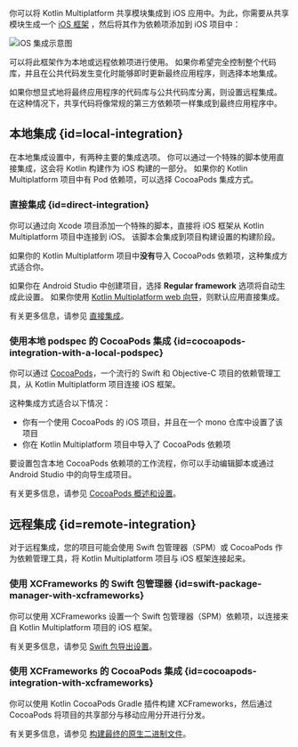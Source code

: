 [//]: # (title: iOS 集成方法)

你可以将 Kotlin Multiplatform 共享模块集成到 iOS 应用中。为此，你需要从共享模块生成一个
[iOS 框架](https://developer.apple.com/library/archive/documentation/MacOSX/Conceptual/BPFrameworks/Concepts/WhatAreFrameworks.html)
，然后将其作为依赖项添加到 iOS 项目中：

![iOS 集成示意图](ios-integration-scheme.svg)

可以将此框架作为本地或远程依赖项进行使用。
如果你希望完全控制整个代码库，并且在公共代码发生变化时能够即时更新最终应用程序，则选择本地集成。

如果你想显式地将最终应用程序的代码库与公共代码库分离，则设置远程集成。
在这种情况下，共享代码将像常规的第三方依赖项一样集成到最终应用程序中。

## 本地集成 {id=local-integration}

在本地集成设置中，有两种主要的集成选项。
你可以通过一个特殊的脚本使用直接集成，这会将 Kotlin 构建作为 iOS 构建的一部分。
如果你的 Kotlin Multiplatform 项目中有 Pod 依赖项，可以选择 CocoaPods 集成方式。

### 直接集成 {id=direct-integration}

你可以通过向 Xcode 项目添加一个特殊的脚本，直接将 iOS 框架从 Kotlin Multiplatform 项目中连接到 iOS。
该脚本会集成到项目构建设置的构建阶段。

如果你的 Kotlin Multiplatform 项目中**没有**导入 CocoaPods 依赖项，这种集成方式适合你。

如果你在 Android Studio 中创建项目，选择 **Regular framework** 选项将自动生成此设置。
如果你使用 [Kotlin Multiplatform web 向导](https://kmp.jetbrains.com/)，则默认应用直接集成。

有关更多信息，请参见 [直接集成](multiplatform-direct-integration.md)。

### 使用本地 podspec 的 CocoaPods 集成 {id=cocoapods-integration-with-a-local-podspec}

你可以通过 [CocoaPods](https://cocoapods.org/)，一个流行的
Swift 和 Objective-C 项目的依赖管理工具，从 Kotlin Multiplatform 项目连接 iOS 框架。

这种集成方式适合以下情况：

* 你有一个使用 CocoaPods 的 iOS 项目，并且在一个 mono 仓库中设置了该项目
* 你在 Kotlin Multiplatform 项目中导入了 CocoaPods 依赖项

要设置包含本地 CocoaPods 依赖项的工作流程，你可以手动编辑脚本或通过 Android Studio 中的向导生成项目。

有关更多信息，请参见 [CocoaPods 概述和设置](native-cocoapods.md)。

## 远程集成 {id=remote-integration}

对于远程集成，您的项目可能会使用 Swift 包管理器（SPM）或 CocoaPods 作为依赖管理工具，将
Kotlin Multiplatform 项目与 iOS 框架连接起来。

### 使用 XCFrameworks 的 Swift 包管理器 {id=swift-package-manager-with-xcframeworks}

你可以使用 XCFrameworks 设置一个 Swift 包管理器（SPM）依赖项，以连接来自
Kotlin Multiplatform 项目的 iOS 框架。

有关更多信息，请参见 [Swift 包导出设置](native-spm.md)。

### 使用 XCFrameworks 的 CocoaPods 集成 {id=cocoapods-integration-with-xcframeworks}

你可以使用 Kotlin CocoaPods Gradle 插件构建 XCFrameworks，然后通过
CocoaPods 将项目的共享部分与移动应用分开进行分发。

有关更多信息，请参见 [构建最终的原生二进制文件](multiplatform-build-native-binaries.md#build-frameworks)。